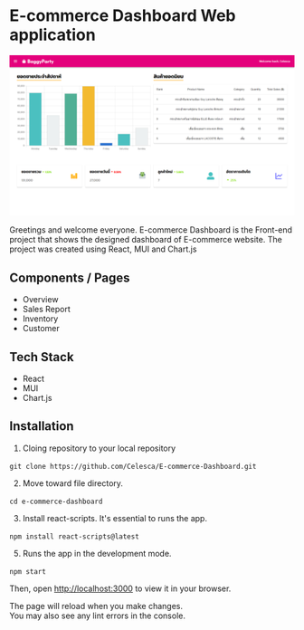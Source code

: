 # E-commerce Dashboard Web application

![E-commerce Dashboard](https://github.com/Celesca/Celesca/blob/main/Project%20Picture/dashboard.PNG)

Greetings and welcome everyone. 
E-commerce Dashboard is the Front-end project that shows the designed dashboard of E-commerce website.
The project was created using React, MUI and Chart.js

## Components / Pages

- Overview
- Sales Report
- Inventory
- Customer


## Tech Stack

- React
- MUI
- Chart.js

## Installation

1. Cloing repository to your local repository

`git clone https://github.com/Celesca/E-commerce-Dashboard.git`

2. Move toward file directory.
   
`cd e-commerce-dashboard`

3. Install react-scripts. It's essential to runs the app.

`npm install react-scripts@latest`

5. Runs the app in the development mode.
   
`npm start`

Then, open [http://localhost:3000](http://localhost:3000) to view it in your browser.

The page will reload when you make changes.\
You may also see any lint errors in the console.

